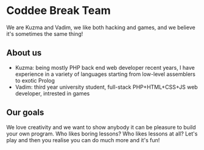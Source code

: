 # Coddee Break Team

We are Kuzma and Vadim, we like both hacking and games, and we believe it's sometimes the same thing!

## About us

* Kuzma: being mostly PHP back end web developer recent years, I have experience in a variety of languages starting from low-level assemblers to exotic Prolog
* Vadim: third year university student, full-stack PHP+HTML+CSS+JS web developer, intrested in games

## Our goals

We love creativity and we want to show anybody it can be pleasure to build your own program. Who likes boring lessons? Who likes lessons at all? Let's play and then you realise you can do much more and it's fun!

